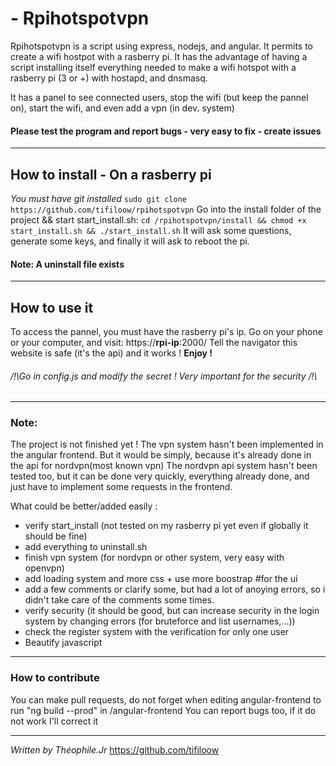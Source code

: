 # - **Rpihotspotvpn**
Rpihotspotvpn is a script using express, nodejs, and angular.
It permits to create a wifi hostpot with a rasberry pi.
It has the advantage of having a script installing itself everything needed to make a wifi hotspot with a rasberry pi (3 or +) with hostapd, and dnsmasq.

It has a panel to see connected users, stop the wifi (but keep the pannel on), start the wifi, and even add a vpn (in dev. system)

#### Please test the program and report bugs - very easy to fix - create issues 

---
## How to install - On a rasberry pi
*You must have git installed*
`sudo git clone https://github.com/tifiloow/rpihotspotvpn`
Go into the install folder of the project && start start_install.sh:
`cd /rpihotspotvpn/install && chmod +x start_install.sh && ./start_install.sh`
It will ask some questions, generate some keys,  and finally it will ask to reboot the pi.
#### Note: A uninstall file exists

---
## How to use it
To access the pannel, you must have the rasberry pi's ip.
Go on your phone or your computer, and visit:
https://**rpi-ip**:2000/
Tell the navigator this website is safe (it's the api) and it works !
**Enjoy !**
###### /!\Go in config.js and modify the secret ! Very important for the security /!\
---
### Note:
The project is not finished yet !
The vpn system hasn't been implemented in the angular frontend.
But it would be simply, because it's already done in the api for nordvpn(most known vpn)
The nordvpn api system hasn't been tested too, but it can be done very quickly, everything already done, and just have to implement some requests in the frontend.

What could be better/added easily : 
- verify start_install (not tested on my rasberry pi yet even if globally it should be fine)
- add everything to uninstall.sh
- finish vpn system (for nordvpn or other system, very easy with openvpn)
- add loading system and more css + use more boostrap #for the ui
- add a few comments or clarify some, but had a lot of anoying errors, so i didn't take care of the comments some times.
- verify security (it should be good, but can increase security in the login system by changing errors (for bruteforce and list usernames,...))
- check the register system with the verification for only one user
- Beautify javascript


-------------------
### How to contribute

You can make pull requests, do not forget when editing angular-frontend to run "ng build --prod" in /angular-frontend
You can report bugs too, if it do not work I'll correct it

-------------------

*Written by Théophile.Jr*
https://github.com/tifiloow